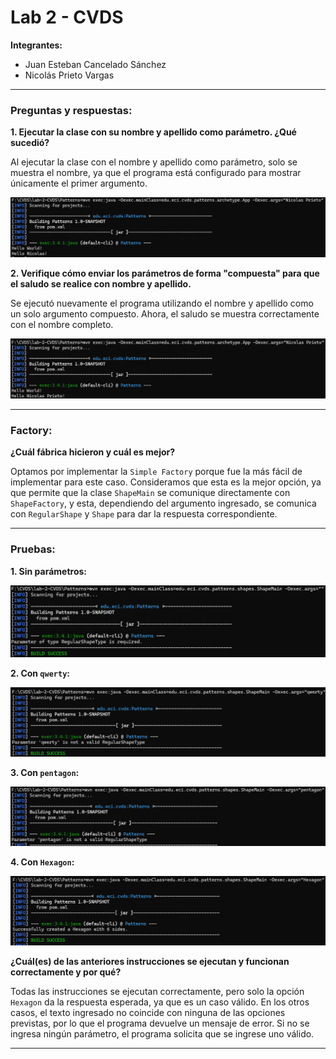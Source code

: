 # Lab 2 - CVDS

**Integrantes:**  
- Juan Esteban Cancelado Sánchez  
- Nicolás Prieto Vargas

---

### Preguntas y respuestas:

**1. Ejecutar la clase con su nombre y apellido como parámetro. ¿Qué sucedió?**

Al ejecutar la clase con el nombre y apellido como parámetro, solo se muestra el nombre, ya que el programa está configurado para mostrar únicamente el primer argumento.

![Imagen de la salida](image.png)

**2. Verifique cómo enviar los parámetros de forma "compuesta" para que el saludo se realice con nombre y apellido.**

Se ejecutó nuevamente el programa utilizando el nombre y apellido como un solo argumento compuesto. Ahora, el saludo se muestra correctamente con el nombre completo.

![Saludo completo](image-1.png)

---

### Factory:

**¿Cuál fábrica hicieron y cuál es mejor?**

Optamos por implementar la `Simple Factory` porque fue la más fácil de implementar para este caso. Consideramos que esta es la mejor opción, ya que permite que la clase `ShapeMain` se comunique directamente con `ShapeFactory`, y esta, dependiendo del argumento ingresado, se comunica con `RegularShape` y `Shape` para dar la respuesta correspondiente.

---

### Pruebas:

**1. Sin parámetros:**

![Sin parámetros](image-2.png)

**2. Con `qwerty`:**

![qwerty](image-3.png)

**3. Con `pentagon`:**

![pentagon](image-4.png)

**4. Con `Hexagon`:**

![Hexagon](image-5.png)

**¿Cuál(es) de las anteriores instrucciones se ejecutan y funcionan correctamente y por qué?**

Todas las instrucciones se ejecutan correctamente, pero solo la opción `Hexagon` da la respuesta esperada, ya que es un caso válido. En los otros casos, el texto ingresado no coincide con ninguna de las opciones previstas, por lo que el programa devuelve un mensaje de error. Si no se ingresa ningún parámetro, el programa solicita que se ingrese uno válido.

---
